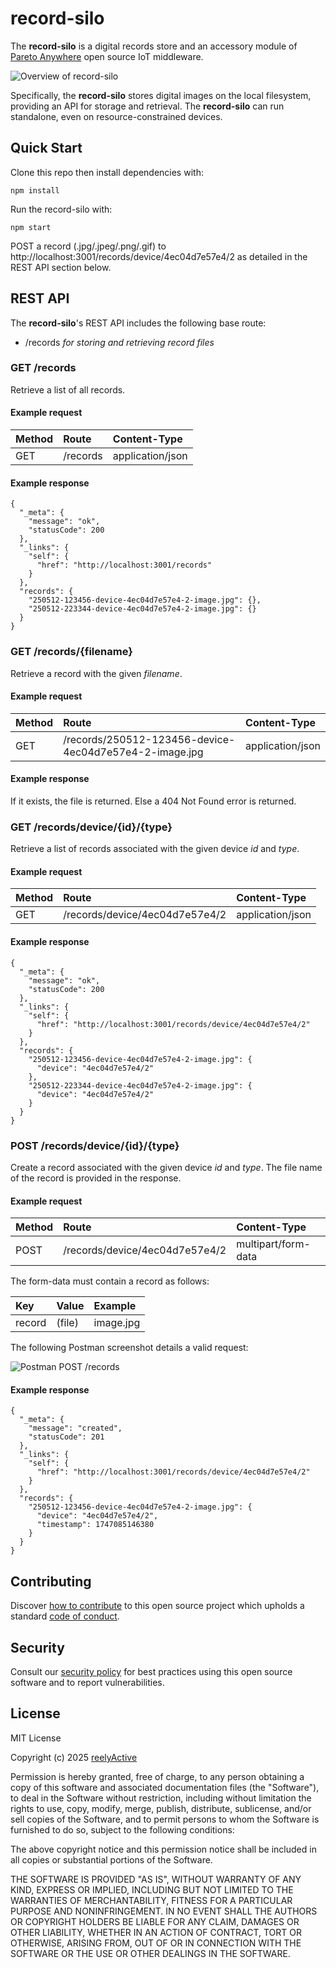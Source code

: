 record-silo
===========

The __record-silo__ is a digital records store and an accessory module of [Pareto Anywhere](https://www.reelyactive.com/pareto/anywhere/) open source IoT middleware.

![Overview of record-silo](https://reelyactive.github.io/record-silo/images/overview.png)

Specifically, the __record-silo__ stores digital images on the local filesystem, providing an API for storage and retrieval.  The __record-silo__ can run standalone, even on resource-constrained devices.


Quick Start
-----------

Clone this repo then install dependencies with:

    npm install

Run the record-silo with:

    npm start

POST a record (.jpg/.jpeg/.png/.gif) to http://localhost:3001/records/device/4ec04d7e57e4/2 as detailed in the REST API section below.


REST API
--------

The __record-silo__'s REST API includes the following base route:
- /records _for storing and retrieving record files_

### GET /records

Retrieve a list of all records.

#### Example request

| Method | Route    | Content-Type     |
|:-------|:---------|:-----------------|
| GET    | /records | application/json |

#### Example response

    {
      "_meta": {
        "message": "ok",
        "statusCode": 200
      },
      "_links": {
        "self": {
          "href": "http://localhost:3001/records"
        }
      },
      "records": {
        "250512-123456-device-4ec04d7e57e4-2-image.jpg": {},
        "250512-223344-device-4ec04d7e57e4-2-image.jpg": {}
      }
    }


### GET /records/{filename}

Retrieve a record with the given _filename_.

#### Example request

| Method | Route                                           | Content-Type     |
|:-------|:------------------------------------------------|:-----------------|
| GET    | /records/250512-123456-device-4ec04d7e57e4-2-image.jpg | application/json |

#### Example response

If it exists, the file is returned.  Else a 404 Not Found error is returned.


### GET /records/device/{id}/{type}

Retrieve a list of records associated with the given device _id_ and _type_.

#### Example request

| Method | Route                          | Content-Type     |
|:-------|:-------------------------------|:-----------------|
| GET    | /records/device/4ec04d7e57e4/2 | application/json |

#### Example response

    {
      "_meta": {
        "message": "ok",
        "statusCode": 200
      },
      "_links": {
        "self": {
          "href": "http://localhost:3001/records/device/4ec04d7e57e4/2"
        }
      },
      "records": {
        "250512-123456-device-4ec04d7e57e4-2-image.jpg": {
          "device": "4ec04d7e57e4/2"
        },
        "250512-223344-device-4ec04d7e57e4-2-image.jpg": {
          "device": "4ec04d7e57e4/2"
        }
      }
    }

### POST /records/device/{id}/{type}

Create a record associated with the given device _id_ and _type_.  The file name of the record is provided in the response.

#### Example request

| Method | Route                          | Content-Type        |
|:-------|:-------------------------------|:--------------------|
| POST   | /records/device/4ec04d7e57e4/2 | multipart/form-data |

The form-data must contain a record as follows:

| Key      | Value        | Example      |
|:---------|:-------------|:-------------|
| record   | (file)       | image.jpg    |

The following Postman screenshot details a valid request:

![Postman POST /records](https://reelyactive.github.io/record-silo/images/postman-post-records.png)

#### Example response

    {
      "_meta": {
        "message": "created",
        "statusCode": 201
      },
      "_links": {
        "self": {
          "href": "http://localhost:3001/records/device/4ec04d7e57e4/2"
        }
      },
      "records": {
        "250512-123456-device-4ec04d7e57e4-2-image.jpg": {
          "device": "4ec04d7e57e4/2",
          "timestamp": 1747085146380
        }
      }
    }


Contributing
------------

Discover [how to contribute](CONTRIBUTING.md) to this open source project which upholds a standard [code of conduct](CODE_OF_CONDUCT.md).


Security
--------

Consult our [security policy](SECURITY.md) for best practices using this open source software and to report vulnerabilities.


License
-------

MIT License

Copyright (c) 2025 [reelyActive](https://www.reelyactive.com)

Permission is hereby granted, free of charge, to any person obtaining a copy of this software and associated documentation files (the "Software"), to deal in the Software without restriction, including without limitation the rights to use, copy, modify, merge, publish, distribute, sublicense, and/or sell copies of the Software, and to permit persons to whom the Software is furnished to do so, subject to the following conditions:

The above copyright notice and this permission notice shall be included in all copies or substantial portions of the Software.

THE SOFTWARE IS PROVIDED "AS IS", WITHOUT WARRANTY OF ANY KIND, EXPRESS OR 
IMPLIED, INCLUDING BUT NOT LIMITED TO THE WARRANTIES OF MERCHANTABILITY, 
FITNESS FOR A PARTICULAR PURPOSE AND NONINFRINGEMENT. IN NO EVENT SHALL THE 
AUTHORS OR COPYRIGHT HOLDERS BE LIABLE FOR ANY CLAIM, DAMAGES OR OTHER 
LIABILITY, WHETHER IN AN ACTION OF CONTRACT, TORT OR OTHERWISE, ARISING FROM, 
OUT OF OR IN CONNECTION WITH THE SOFTWARE OR THE USE OR OTHER DEALINGS IN 
THE SOFTWARE.
